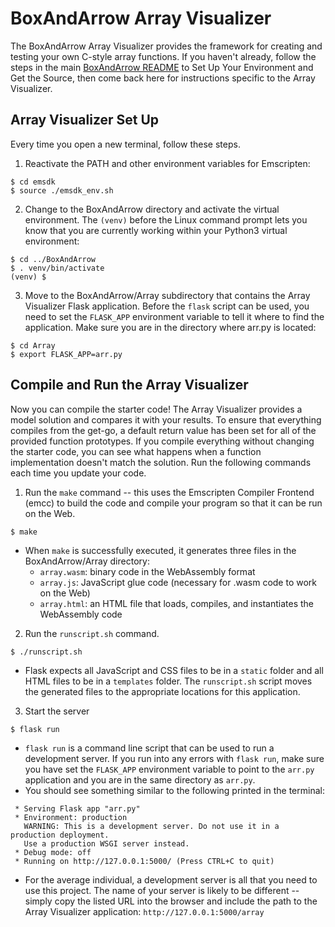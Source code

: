 # BoxAndArrow Array Visualizer

The BoxAndArrow Array Visualizer provides the framework for creating and testing your own C-style array functions. If you haven't already, follow the steps in the main [BoxAndArrow README](https://github.com/shelleywong/BoxAndArrow) to Set Up Your Environment and Get the Source, then come back here for instructions specific to the Array Visualizer.<br>

## Array Visualizer Set Up

Every time you open a new terminal, follow these steps.

1. Reactivate the PATH and other environment variables for Emscripten: 
```
$ cd emsdk
$ source ./emsdk_env.sh
```

2. Change to the BoxAndArrow directory and activate the virtual environment. The `(venv)` before the Linux command prompt lets you know that you are currently working within your Python3 virtual environment:
```
$ cd ../BoxAndArrow
$ . venv/bin/activate
(venv) $
```

3. Move to the BoxAndArrow/Array subdirectory that contains the Array Visualizer Flask application. Before the `flask` script can be used, you need to set the `FLASK_APP` environment variable to tell it where to find the application. Make sure you are in the directory where arr.py is located:
```
$ cd Array
$ export FLASK_APP=arr.py
``` 

## Compile and Run the Array Visualizer

Now you can compile the starter code! The Array Visualizer provides a model solution and compares it with your results. To ensure that everything compiles from the get-go, a default return value has been set for all of the provided function prototypes. If you compile everything without changing the starter code, you can see what happens when a function implementation doesn't match the solution. Run the following commands each time you update your code.

1. Run the `make` command -- this uses the Emscripten Compiler Frontend (emcc) to build the code and compile your program so that it can be run on the Web.
```
$ make
```
* When `make` is successfully executed, it generates three files in the BoxAndArrow/Array directory:
    * `array.wasm`: binary code in the WebAssembly format
    * `array.js`: JavaScript glue code (necessary for .wasm code to work on the Web)
    * `array.html`: an HTML file that loads, compiles, and instantiates the WebAssembly code

2. Run the `runscript.sh` command.
```
$ ./runscript.sh
```
* Flask expects all JavaScript and CSS files to be in a `static` folder and all HTML files to be in a `templates` folder. The `runscript.sh` script moves the generated files to the appropriate locations for this application.

3. Start the server
```
$ flask run
```
* `flask run` is a command line script that can be used to run a development server. If you run into any errors with `flask run`, make sure you have set the `FLASK_APP` environment variable to point to the `arr.py` application and you are in the same directory as `arr.py`.
* You should see something similar to the following printed in the terminal:
```
 * Serving Flask app "arr.py"
 * Environment: production
   WARNING: This is a development server. Do not use it in a production deployment.
   Use a production WSGI server instead.
 * Debug mode: off
 * Running on http://127.0.0.1:5000/ (Press CTRL+C to quit)
```
* For the average individual, a development server is all that you need to use this project. The name of your server is likely to be different -- simply copy the listed URL into the browser and include the path to the Array Visualizer application: `http://127.0.0.1:5000/array`
